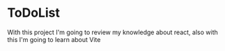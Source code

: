 # ToDoList
With this project I'm going to review my knowledge about react, also with this I'm going to learn about Vite
